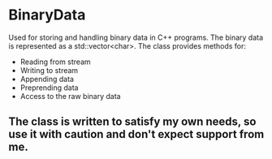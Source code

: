 BinaryData
==========
Used for storing and handling binary data in C++ programs. The binary data is represented as a std::vector\<char\>. The class provides methods for:

* Reading from stream
* Writing to stream
* Appending data
* Preprending data
* Access to the raw binary data

The class is written to satisfy my own needs, so use it with caution and don't expect support from me. 
--